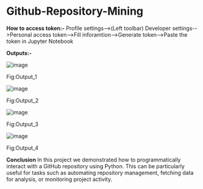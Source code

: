 # Github-Repository-Mining

**How to access token:-**
Profile settings-->(Left toolbar) Developer settings-->Personal access token-->Fill inforamtion-->Generate token-->Paste the token in Jupyter Notebook

**Outputs:-**

![image](https://github.com/Rkaayush04/Github-Repository-Mining/assets/152067559/e1b34f10-e5d5-4f05-89b1-0df714363a7b)

Fig:Output_1

![image](https://github.com/Rkaayush04/Github-Repository-Mining/assets/152067559/440abfd1-9ed1-44b2-a12d-13731d0855b2)

Fig:Output_2

![image](https://github.com/Rkaayush04/Github-Repository-Mining/assets/152067559/49a9cd31-ec6d-4631-8b3d-7fdf3d97ab37)

Fig:Output_3

![image](https://github.com/Rkaayush04/Github-Repository-Mining/assets/152067559/bf57ea15-7bdd-4868-a341-aa3b5bab62bf)

Fig:Output_4

**Conclusion**
In this project we demonstrated how to programmatically interact with a GitHub repository using Python. This can be particularly useful for tasks such as automating repository management, fetching data for analysis, or monitoring project activity.
